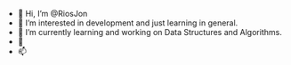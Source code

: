 - 👋 Hi, I’m @RiosJon
- 👀 I’m interested in development and just learning in general.
- 🌱 I’m currently learning and working on Data Structures and Algorithms.
- 💞️ 
- 📫 

<!---
RiosJon/RiosJon is a ✨ special ✨ repository because its `README.md` (this file) appears on your GitHub profile.
You can click the Preview link to take a look at your changes.
--->

